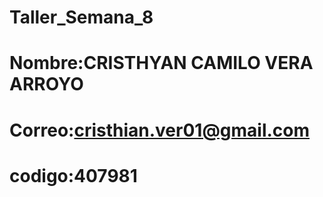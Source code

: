 # Taller_Semana_8
# Nombre:CRISTHYAN CAMILO VERA ARROYO
# Correo:cristhian.ver01@gmail.com
# codigo:407981
